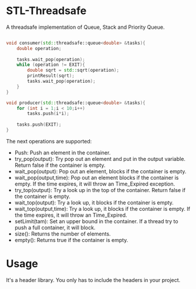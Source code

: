 # STL-Threadsafe

A threadsafe implementation of Queue, Stack and Priority Queue.

```c++

void consumer(std::threadsafe::queue<double> &tasks){
	double operation;
	
	tasks.wait_pop(operation);
	while (operation != EXIT){
		double sqrt = std::sqrt(operation);
		printResult(sqrt);
		tasks.wait_pop(operation);
	}
}

void producer(std::threadsafe::queue<double> &tasks){
	for (int i = 1;i < 10;i++)
		tasks.push(i*i);
	
	tasks.push(EXIT);
}
```

The next operations are supported:

  - Push: Push an element in the container.
  - try_pop(output): Try pop out an element and put in the output variable. Return false if the container is empty.
  - wait_pop(output): Pop out an element, blocks if the container is empty.
  - wait_pop(output,time): Pop out an element blocks if the container is empty. If the time expires, it will throw an Time_Expired exception.
  - try_top(output): Try a look up in the top of the container. Return false if the container is empty.
  - wait_top(output): Try a look up, it blocks if the container is empty.
  - wait_top(output,time): Try a look up, it blocks if the container is empty. If the time expires, it will throw an Time_Expired.
  - setLimit(tam): Set an upper bound in the container. If a thread try to push a full container, it will block.
  - size(): Returns the number of elements.
  - empty(): Returns true if the container is empty.
  
  # Usage
  
  It's a header library. You only has to include the headers in your project.
